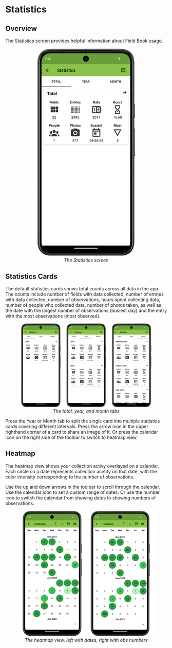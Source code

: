 Statistics
==========

Overview
--------

The Statistics screen provides helpful information about Field Book usage.

<figure align="center" class="image">
  <img src="_static/images/statistics/statistics_framed.png" width="350px"> 
  <figcaption><i>The Statistics screen</i></figcaption> 
</figure>

Statistics Cards
----------------

The default statistics cards shows total counts across all data in the app. The counts include number of fields with data collected, number of entries with data collected, number of observations, hours spent collecting data, number of people who collected data, number of photos taken, as well as the date with the largest number of observations (busiest day) and the entry with the most observations (most observed).

<figure align="center" class="image">
  <img src="_static/images/statistics/statistics_joined.png" width="1100px"> 
  <figcaption><i>The total, year, and month tabs</i></figcaption> 
</figure>

Press the Year or Month tab to split the single card into multiple statistics cards covering different intervals. Press the arrow icon in the upper righthand corner of a card to share an image of it. Or press the calendar icon on the right side of the toolbar to switch to heatmap view.

Heatmap
-------

The heatmap view shows your collection activy overlayed on a calendar. Each circle on a date represents collection acvtity on that date, with the color intensity corresponding to the number of observations.

Use the up and down arrows in the toolbar to scroll through the calendar. Use the calendar icon to set a custom range of dates. Or use the number icon to switch the calendar from showing dates to showing numbers of observations.

<figure align="center" class="image">
  <img src="_static/images/statistics/statistics_heatmap_joined.png" width="700px"> 
  <figcaption><i>The heatmap view, left with dates, right with obs numbers</i></figcaption> 
</figure>